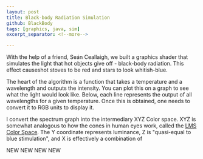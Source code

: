 ```yaml
---
layout: post
title: Black-body Radiation Simulation
github: BlackBody
tags: [graphics, java, sim]
excerpt_separator: <!--more-->

---
```


With the help of a friend, Seán Ceallaigh, we built a graphics shader that
simulates the light that hot objects give off - black-body radiation.
This effect causeshot stoves to be red and stars to look whitish-blue.
<!--more-->

The heart of the algorithm is a function that takes a temperature and a wavelength
and outputs the intensity. You can plot this on a graph to see what the light
would look like. Below, each line represents the output of all wavelengths for a
given temperature. Once this is obtained, one needs to convert it to RGB units
to display it.

<!-- https://upload.wikimedia.org/wikipedia/commons/1/19/Black_body.svg -->

<!-- convert chromaticity into wiki link -->
<!-- https://en.wikipedia.org/wiki/Chromaticity -->
<!-- https://en.wikipedia.org/wiki/LMS_color_space -->
I convert the spectrum graph into the intermediary XYZ Color space. XYZ is
somewhat analogous to how the cones in human eyes work, called the
<a href="https://en.wikipedia.org/wiki/LMS_color_space">LMS Color Space</a>.
The Y coordinate represents luminance, Z is "quasi-equal to blue stimulation",
and X is effectively a combination of

<!-- TODO ADD an inline link include -->
<!-- TODO Reformulate my picture format script -->


NEW NEW NEW NEW
